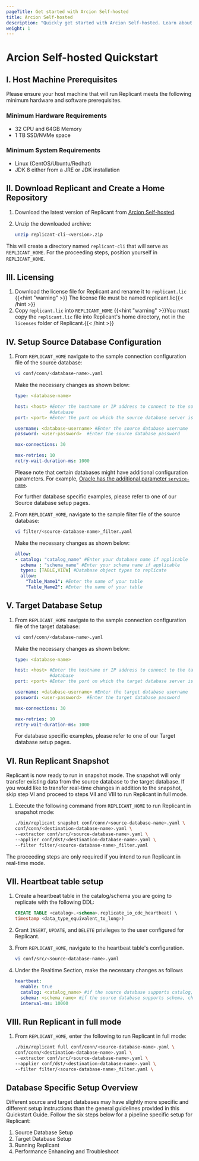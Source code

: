 ```yaml
---
pageTitle: Get started with Arcion Self-hosted 
title: Arcion Self-hosted
description: "Quickly get started with Arcion Self-hosted. Learn about hardware requirements, download Arcion Replicant, and set up Sources and Targets."
weight: 1
---
```


# Arcion Self-hosted Quickstart

## I. Host Machine Prerequisites

Please ensure your host machine that will run Replicant meets the following minimum hardware and software prerequisites.

### Minimum Hardware Requirements
* 32 CPU and 64GB Memory
* 1 TB SSD/NVMe space

### Minimum System Requirements
* Linux (CentOS/Ubuntu/Redhat)
* JDK 8 either from a JRE or JDK installation

## II. Download Replicant and Create a Home Repository

1. Download the latest version of Replicant from [Arcion Self-hosted](https://www.arcion.io/self-hosted).

2. Unzip the downloaded archive:

   ```BASH
   unzip replicant-cli-<version>.zip
   ```
This will create a directory named ```replicant-cli``` that will serve as ```REPLICANT_HOME```. For the proceeding steps, position yourself in ```REPLICANT_HOME```.


## III. Licensing
1. Download the license file for Replicant and rename it to `replicant.lic`
  {{<hint "warning" >}} The license file must be named replicant.lic{{< /hint >}}
2. Copy r`eplicant.lic` into ```REPLICANT_HOME```
  {{<hint "warning" >}}You must copy the `replicant.lic` file into Replicant's home directory, not in the `licenses` folder of Replicant.{{< /hint >}}


## IV. Setup Source Database Configuration

1. From ```REPLICANT_HOME``` navigate to the sample connection configuration file of the source database:

    ```BASH
    vi conf/conn/<database-name>.yaml
    ```

    Make the necessary changes as shown below:

    ```YAML
    type: <database-name>

    host: <host> #Enter the hostname or IP address to connect to the source
                 #database
    port: <port> #Enter the port on which the source database server is running

    username: <database-username> #Enter the source database username
    password: <user-password>  #Enter the source database password

    max-connections: 30

    max-retries: 10
    retry-wait-duration-ms: 1000
    ```

    Please note that certain databases might have additional configuration parameters. For example, [Oracle has the additional parameter ```service-name```](/docs/source-setup/oracle/#vi-set-up-connection-configuration).

    For further database specific examples, please refer to one of our Source database setup pages.

2. From ```REPLICANT_HOME```, navigate to the sample filter file of the source database:

   ```BASH
   vi filter/<source-database-name>_filter.yaml
   ```

   Make the necessary changes as shown below:

   ```YAML
   allow:
   - catalog: "catalog_name" #Enter your database name if applicable
     schema : "schema_name" #Enter your schema name if applicable
     types: [TABLE,VIEW] #Database object types to replicate
     allow:
       "Table_Name1": #Enter the name of your table
       "Table_Name2": #Enter the name of your table

   ```

## V. Target Database Setup

1. From ```REPLICANT_HOME``` navigate to the sample connection configuration file of the target database:

    ```BASH
    vi conf/conn/<database-name>.yaml
    ```

    Make the necessary changes as shown below:

    ```YAML
    type: <database-name>

    host: <host> #Enter the hostname or IP address to connect to the target
                 #database
    port: <port> #Enter the port on which the target database server is running

    username: <database-username> #Enter the target database username
    password: <user-password>  #Enter the target database password

    max-connections: 30

    max-retries: 10
    retry-wait-duration-ms: 1000
    ```

    For database specific examples, please refer to one of our Target database setup pages.


## VI. Run Replicant Snapshot

Replicant is now ready to run in snapshot mode. The snapshot will only transfer existing data from the source database to the target database. If you would like to transfer real-time changes in addition to the snapshot, skip step VI and proceed to steps VII and VIII to run Replicant in full mode.

1. Execute the following command from ```REPLICANT_HOME``` to run Replicant in snapshot mode:

   ``` BASH
   ./bin/replicant snapshot conf/conn/<source-database-name>.yaml \
   conf/conn/<destination-database-name>.yaml \
   --extractor conf/src/<source-database-name>.yaml \
   --applier conf/dst/<destination-database-name>.yaml \
   --filter filter/<source-database-name>_filter.yaml
   ```

The proceeding steps are only required if you intend to run Replicant in real-time mode.

## VII. Heartbeat table setup

1. Create a heartbeat table in the catalog/schema you are going to replicate with the following DDL:

   ```SQL
   CREATE TABLE <catalog>.<schema>.replicate_io_cdc_heartbeat( \
   timestamp <data_type_equivalent_to_long>)
   ```

2. Grant ```INSERT```, ```UPDATE```, and ```DELETE``` privileges to the user configured for Replicant.

3. From ```REPLICANT_HOME```, navigate to the heartbeat table's configuration.
   ```BASH
   vi conf/src/<source-database-name>.yaml
   ```
4. Under the Realtime Section, make the necessary changes as follows

   ```YAML
   heartbeat:
     enable: true
     catalog: <catalog_name> #if the source database supports catalog, change the catalogue name accordingly
     schema: <schema_name> #if the source database supports schema, change the schema name accordingly
     interval-ms: 10000
    ```

## VIII. Run Replicant in full mode

1. From ```REPLICANT_HOME```, enter the following to run Replicant in full mode:

   ```BASH
   ./bin/replicant full conf/conn/<source-database-name>.yaml \
   conf/conn/<destination-database-name>.yaml \
   --extractor conf/src/<source-database-name>.yaml \
   --applier conf/dst/<destination-database-name>.yaml \
   --filter filter/<source-database-name>_filter.yaml \
   ```

## Database Specific Setup Overview

Different source and target databases may have slightly more specific and different setup instructions than the general guidelines provided in this Quickstart Guide. Follow the six steps below for a pipeline specific setup for Replicant:

1. Source Database Setup
2. Target Database Setup  
3. Running Replicant
4. Performance Enhancing and Troubleshoot
